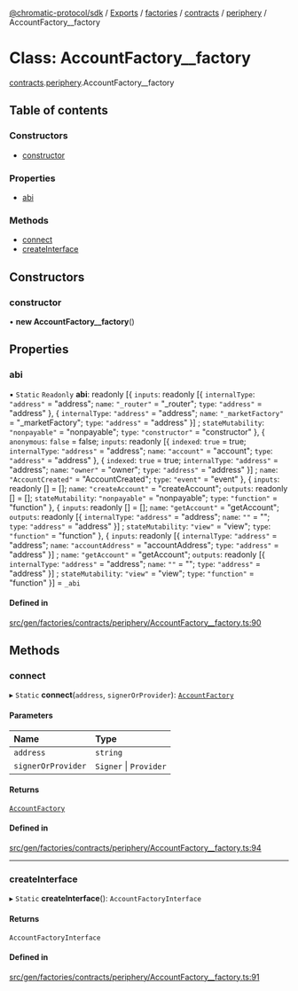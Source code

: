 [@chromatic-protocol/sdk](../README.md) / [Exports](../modules.md) / [factories](../modules/factories.md) / [contracts](../modules/factories.contracts.md) / [periphery](../modules/factories.contracts.periphery.md) / AccountFactory\_\_factory

# Class: AccountFactory\_\_factory

[contracts](../modules/factories.contracts.md).[periphery](../modules/factories.contracts.periphery.md).AccountFactory__factory

## Table of contents

### Constructors

- [constructor](factories.contracts.periphery.AccountFactory__factory.md#constructor)

### Properties

- [abi](factories.contracts.periphery.AccountFactory__factory.md#abi)

### Methods

- [connect](factories.contracts.periphery.AccountFactory__factory.md#connect)
- [createInterface](factories.contracts.periphery.AccountFactory__factory.md#createinterface)

## Constructors

### constructor

• **new AccountFactory__factory**()

## Properties

### abi

▪ `Static` `Readonly` **abi**: readonly [{ `inputs`: readonly [{ `internalType`: ``"address"`` = "address"; `name`: ``"_router"`` = "\_router"; `type`: ``"address"`` = "address" }, { `internalType`: ``"address"`` = "address"; `name`: ``"_marketFactory"`` = "\_marketFactory"; `type`: ``"address"`` = "address" }] ; `stateMutability`: ``"nonpayable"`` = "nonpayable"; `type`: ``"constructor"`` = "constructor" }, { `anonymous`: ``false`` = false; `inputs`: readonly [{ `indexed`: ``true`` = true; `internalType`: ``"address"`` = "address"; `name`: ``"account"`` = "account"; `type`: ``"address"`` = "address" }, { `indexed`: ``true`` = true; `internalType`: ``"address"`` = "address"; `name`: ``"owner"`` = "owner"; `type`: ``"address"`` = "address" }] ; `name`: ``"AccountCreated"`` = "AccountCreated"; `type`: ``"event"`` = "event" }, { `inputs`: readonly [] = []; `name`: ``"createAccount"`` = "createAccount"; `outputs`: readonly [] = []; `stateMutability`: ``"nonpayable"`` = "nonpayable"; `type`: ``"function"`` = "function" }, { `inputs`: readonly [] = []; `name`: ``"getAccount"`` = "getAccount"; `outputs`: readonly [{ `internalType`: ``"address"`` = "address"; `name`: ``""`` = ""; `type`: ``"address"`` = "address" }] ; `stateMutability`: ``"view"`` = "view"; `type`: ``"function"`` = "function" }, { `inputs`: readonly [{ `internalType`: ``"address"`` = "address"; `name`: ``"accountAddress"`` = "accountAddress"; `type`: ``"address"`` = "address" }] ; `name`: ``"getAccount"`` = "getAccount"; `outputs`: readonly [{ `internalType`: ``"address"`` = "address"; `name`: ``""`` = ""; `type`: ``"address"`` = "address" }] ; `stateMutability`: ``"view"`` = "view"; `type`: ``"function"`` = "function" }] = `_abi`

#### Defined in

[src/gen/factories/contracts/periphery/AccountFactory__factory.ts:90](https://github.com/chromatic-protocol/sdk/blob/f027fff/src/gen/factories/contracts/periphery/AccountFactory__factory.ts#L90)

## Methods

### connect

▸ `Static` **connect**(`address`, `signerOrProvider`): [`AccountFactory`](../interfaces/contracts.periphery.AccountFactory.md)

#### Parameters

| Name | Type |
| :------ | :------ |
| `address` | `string` |
| `signerOrProvider` | `Signer` \| `Provider` |

#### Returns

[`AccountFactory`](../interfaces/contracts.periphery.AccountFactory.md)

#### Defined in

[src/gen/factories/contracts/periphery/AccountFactory__factory.ts:94](https://github.com/chromatic-protocol/sdk/blob/f027fff/src/gen/factories/contracts/periphery/AccountFactory__factory.ts#L94)

___

### createInterface

▸ `Static` **createInterface**(): `AccountFactoryInterface`

#### Returns

`AccountFactoryInterface`

#### Defined in

[src/gen/factories/contracts/periphery/AccountFactory__factory.ts:91](https://github.com/chromatic-protocol/sdk/blob/f027fff/src/gen/factories/contracts/periphery/AccountFactory__factory.ts#L91)
